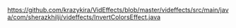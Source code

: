https://github.com/krazykira/VidEffects/blob/master/videffects/src/main/java/com/sherazkhilji/videffects/InvertColorsEffect.java